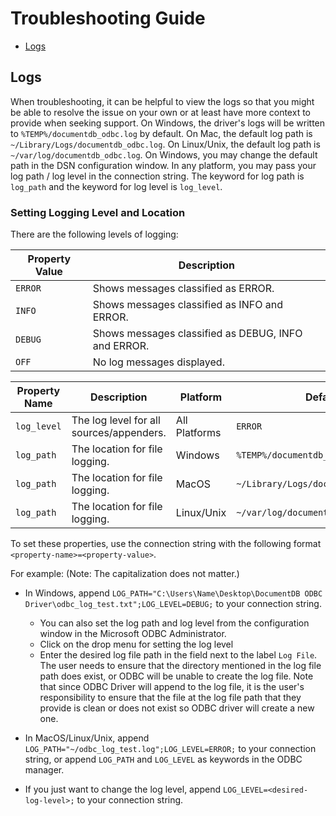 # Troubleshooting Guide

- [Logs](#logs)

## Logs

When troubleshooting, it can be helpful to view the logs so that you might be able 
to resolve the issue on your own or at least have more context to provide when seeking support. 
On Windows, the driver's logs will be written to `%TEMP%/documentdb_odbc.log` by default.
On Mac, the default log path is `~/Library/Logs/documentdb_odbc.log`. 
On Linux/Unix, the default log path is `~/var/log/documentdb_odbc.log`.
On Windows, you may change the default path in the DSN configuration window.
In any platform, you may pass your log path / log level in the connection string.
The keyword for log path is `log_path` and the keyword for log level is `log_level`. 

### Setting Logging Level and Location
There are the following levels of logging:

| Property Value | Description |
|--------|-------------|
| `ERROR` | Shows messages classified as ERROR.|
| `INFO` | Shows messages classified as INFO and ERROR.|
| `DEBUG` | Shows messages classified as DEBUG, INFO and ERROR.|
| `OFF` | No log messages displayed.|

| Property Name | Description | Platform | Default |
|--------|-------------|--------|---------------|
| `log_level` | The log level for all sources/appenders. | All Platforms | `ERROR` |
| `log_path` | The location for file logging. | Windows | `%TEMP%/documentdb_odbc.log` |
| `log_path` | The location for file logging. | MacOS | `~/Library/Logs/documentdb_odbc.log` |
| `log_path` | The location for file logging. | Linux/Unix | `~/var/log/documentdb_odbc.log` |

To set these properties, use the connection string with the following format 
`<property-name>=<property-value>`. 

For example: (Note: The capitalization does not matter.)
- In Windows, append `LOG_PATH="C:\Users\Name\Desktop\DocumentDB ODBC Driver\odbc_log_test.txt";LOG_LEVEL=DEBUG;` 
to your connection string.
    * You can also set the log path and log level from the configuration window in the Microsoft ODBC Administrator. 
    * Click on the drop menu for setting the log level
    * Enter the desired log file path in the field next to the label `Log File`. The user needs to ensure that the directory mentioned in the log file path does exist, or ODBC will be unable to create the log file. Note that since ODBC Driver will append to the log file, it is the user's responsibility to ensure that the file at the log file path that they provide is clean or does not exist so ODBC driver will create a new one. 

- In MacOS/Linux/Unix, append `LOG_PATH="~/odbc_log_test.log";LOG_LEVEL=ERROR;` to your connection string, or append
`LOG_PATH` and `LOG_LEVEL` as keywords in the ODBC manager. 
- If you just want to change the log level, append `LOG_LEVEL=<desired-log-level>;` to your connection string.